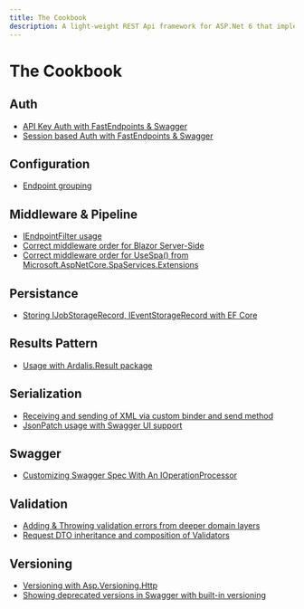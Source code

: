 ```yaml
---
title: The Cookbook
description: A light-weight REST Api framework for ASP.Net 6 that implements REPR (Request-Endpoint-Response) Pattern.
---
```


# The Cookbook

<div id="cookbook">

## Auth
- [API Key Auth with FastEndpoints & Swagger](https://gist.github.com/dj-nitehawk/4efe5ef70f813aec2c55fff3bbb833c0)
- [Session based Auth with FastEndpoints & Swagger](https://gist.github.com/dj-nitehawk/ef60db792a56afc23537238e79257d13)

## Configuration
- [Endpoint grouping](https://gist.github.com/dj-nitehawk/5b3e73818f630c2fe90d9f4674847452)

## Middleware & Pipeline
- [IEndpointFilter usage](https://gist.github.com/dj-nitehawk/3edcd59ce03230b98369e2f2259bc5d3)
- [Correct middleware order for Blazor Server-Side](https://gist.github.com/dj-nitehawk/171a4228be267ca9312e1ae882ee6d5b)
- [Correct middleware order for UseSpa() from Microsoft.AspNetCore.SpaServices.Extensions](https://gist.github.com/dj-nitehawk/bb78ba5dc07c1e20538c046ad7e154c2)

## Persistance

- [Storing IJobStorageRecord, IEventStorageRecord with EF Core](https://gist.github.com/dj-nitehawk/02420788fb0a72c4be4752be8bd4c40b)

## Results Pattern
- [Usage with Ardalis.Result package](https://gist.github.com/dj-nitehawk/c209274f6bfcc7436d8f463f8ace554a)

## Serialization
- [Receiving and sending of XML via custom binder and send method](https://gist.github.com/dj-nitehawk/c66990afc31ed9ad5063402fa295116a)
- [JsonPatch usage with Swagger UI support](https://gist.github.com/dj-nitehawk/842bb52479452fe185f58e3885724cac)

## Swagger
- [Customizing Swagger Spec With An IOperationProcessor](https://gist.github.com/dj-nitehawk/d172140b1f7d576e632a0d15e9682f54)

## Validation
- [Adding & Throwing validation errors from deeper domain layers](https://gist.github.com/dj-nitehawk/a3e673479c8f3fb3660cb837f9032031)
- [Request DTO inheritance and composition of Validators](https://gist.github.com/dj-nitehawk/f2ba959b92d16cba8265e7c9b9ea957b)

## Versioning
- [Versioning with Asp.Versioning.Http](https://gist.github.com/dj-nitehawk/fbefbcb6273d372e5e5913accb18ab76)
- [Showing deprecated versions in Swagger with built-in versioning](https://gist.github.com/dj-nitehawk/c32e7f887389460c661b955d233b650d)

</div>
